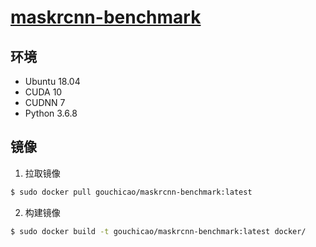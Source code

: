 # [maskrcnn-benchmark](https://github.com/facebookresearch/maskrcnn-benchmark)

## 环境
* Ubuntu 18.04
* CUDA 10
* CUDNN 7
* Python 3.6.8

## 镜像
1. 拉取镜像
```bash
$ sudo docker pull gouchicao/maskrcnn-benchmark:latest
```

2. 构建镜像
```bash
$ sudo docker build -t gouchicao/maskrcnn-benchmark:latest docker/
```
